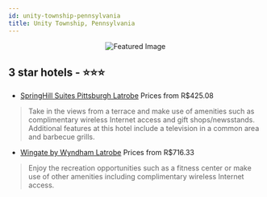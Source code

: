 ```yaml
---
id: unity-township-pennsylvania
title: Unity Township, Pennsylvania
---
```


<center><img src="https://i.travelapi.com/hotels/5000000/4940000/4933800/4933742/63bd5323_z.jpg" alt="Featured Image" /></center>


##  3 star hotels - ⭐️⭐️⭐️

-    [SpringHill Suites Pittsburgh Latrobe](https://us.hurb.com/hotels/unity-township/springhill-suites-pittsburgh-latrobe-JNP-JP076589?cmp=18055) Prices from R$425.08
   > Take in the views from a terrace and make use of amenities such as complimentary wireless Internet access and gift shops/newsstands. Additional features at this hotel include a television in a common area and barbecue grills.
-    [Wingate by Wyndham Latrobe](https://us.hurb.com/hotels/unity-township/wingate-by-wyndham-latrobe-JNP-JP148849?cmp=18055) Prices from R$716.33
   > Enjoy the recreation opportunities such as a fitness center or make use of other amenities including complimentary wireless Internet access.
